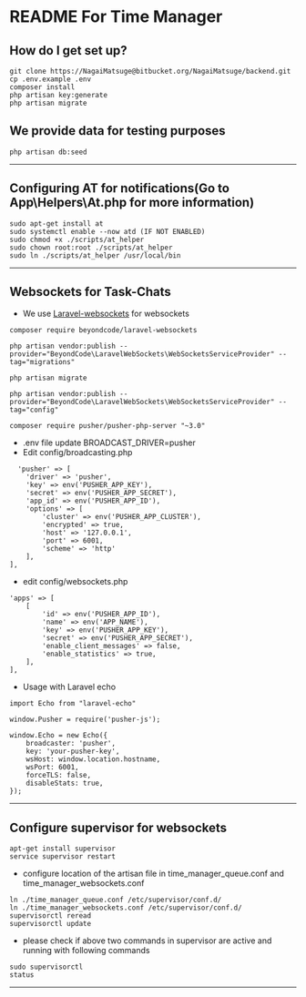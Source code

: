 # README For Time Manager

## How do I get set up?

```
git clone https://NagaiMatsuge@bitbucket.org/NagaiMatsuge/backend.git
cp .env.example .env
composer install
php artisan key:generate
php artisan migrate
```

## We provide data for testing purposes

```
php artisan db:seed
```

---

## Configuring AT for notifications(Go to App\Helpers\At.php for more information)

```
sudo apt-get install at
sudo systemctl enable --now atd (IF NOT ENABLED)
sudo chmod +x ./scripts/at_helper
sudo chown root:root ./scripts/at_helper
sudo ln ./scripts/at_helper /usr/local/bin
```

---

## Websockets for Task-Chats

- We use [Laravel-websockets](https://beyondco.de/docs/laravel-websockets/getting-started/introduction) for websockets

```
composer require beyondcode/laravel-websockets

php artisan vendor:publish --provider="BeyondCode\LaravelWebSockets\WebSocketsServiceProvider" --tag="migrations"

php artisan migrate

php artisan vendor:publish --provider="BeyondCode\LaravelWebSockets\WebSocketsServiceProvider" --tag="config"

composer require pusher/pusher-php-server "~3.0"
```

- .env file update BROADCAST_DRIVER=pusher
- Edit config/broadcasting.php

```
  'pusher' => [
    'driver' => 'pusher',
    'key' => env('PUSHER_APP_KEY'),
    'secret' => env('PUSHER_APP_SECRET'),
    'app_id' => env('PUSHER_APP_ID'),
    'options' => [
        'cluster' => env('PUSHER_APP_CLUSTER'),
        'encrypted' => true,
        'host' => '127.0.0.1',
        'port' => 6001,
        'scheme' => 'http'
    ],
],
```

- edit config/websockets.php

```
'apps' => [
    [
        'id' => env('PUSHER_APP_ID'),
        'name' => env('APP_NAME'),
        'key' => env('PUSHER_APP_KEY'),
        'secret' => env('PUSHER_APP_SECRET'),
        'enable_client_messages' => false,
        'enable_statistics' => true,
    ],
],
```

- Usage with Laravel echo

```
import Echo from "laravel-echo"

window.Pusher = require('pusher-js');

window.Echo = new Echo({
    broadcaster: 'pusher',
    key: 'your-pusher-key',
    wsHost: window.location.hostname,
    wsPort: 6001,
    forceTLS: false,
    disableStats: true,
});
```

---

## Configure supervisor for websockets

```
apt-get install supervisor
service supervisor restart
```

- configure location of the artisan file in time_manager_queue.conf and time_manager_websockets.conf

```
ln ./time_manager_queue.conf /etc/supervisor/conf.d/
ln ./time_manager_websockets.conf /etc/supervisor/conf.d/
supervisorctl reread
supervisorctl update
```

- please check if above two commands in supervisor are active and running with following commands

```
sudo supervisorctl
status
```

---
